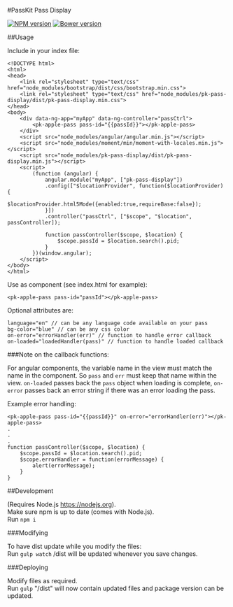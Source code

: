 #PassKit Pass Display

[![NPM version](https://img.shields.io/npm/v/pk-pass-display.svg)](https://npmjs.org/package/pk-pass-display)
[![Bower version](https://img.shields.io/bower/v/pk-pass-display.svg)](https://github.com/PassKitInc/pk-pass-display)

##Usage

Include in your index file:
    
    <!DOCTYPE html>
    <html>
    <head>
        <link rel="stylesheet" type="text/css" href="node_modules/bootstrap/dist/css/bootstrap.min.css">
        <link rel="stylesheet" type="text/css" href="node_modules/pk-pass-display/dist/pk-pass-display.min.css">
    </head>
    <body>
        <div data-ng-app="myApp" data-ng-controller="passCtrl">
            <pk-apple-pass pass-id="{{passId}}"></pk-apple-pass>
        </div>
        <script src="node_modules/angular/angular.min.js"></script>
        <script src="node_modules/moment/min/moment-with-locales.min.js"></script>
        <script src="node_modules/pk-pass-display/dist/pk-pass-display.min.js"></script>
        <script>
            (function (angular) {
                angular.module("myApp", ["pk-pass-display"])
                .config(["$locationProvider", function($locationProvider) {
                    $locationProvider.html5Mode({enabled:true,requireBase:false});
                }])
                .controller("passCtrl", ["$scope", "$location", passController]);
    
                function passController($scope, $location) {
                    $scope.passId = $location.search().pid;
                }
            })(window.angular);
        </script>
    </body>
    </html>

Use as component (see index.html for example):

    <pk-apple-pass pass-id="passId"></pk-apple-pass>

Optional attributes are:

    language="en" // can be any language code available on your pass
    bg-color="blue" // can be any css color
    on-error="errorHandler(err)" // function to handle error callback
    on-loaded="loadedHandler(pass)" // function to handle loaded callback

###Note on the callback functions:

For angular components, the variable name in the view must match the name in the component. So `pass` and `err` must keep that name within the view.
`on-loaded` passes back the `pass` object when loading is complete, `on-error` passes back an error string if there was an error loading the pass.

Example error handling:

    <pk-apple-pass pass-id="{{passId}}" on-error="errorHandler(err)"></pk-apple-pass>
    .
    .
    .
    function passController($scope, $location) {
        $scope.passId = $location.search().pid;
        $scope.errorHandler = function(errorMessage) {
            alert(errorMessage);
        }
    }

##Development

(Requires Node.js https://nodejs.org).  
Make sure npm is up to date (comes with Node.js).  
Run `npm i`

###Modifying

To have dist update while you modify the files:  
Run `gulp watch` /dist will be updated whenever you save changes.

###Deploying

Modify files as required.  
Run `gulp` "/dist" will now contain updated files and package version can be updated.

